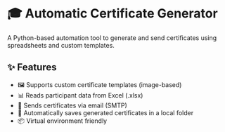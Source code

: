 # 🎓 Automatic Certificate Generator

A Python-based automation tool to generate and send certificates using spreadsheets and custom templates.

## ✨ Features

- 🖼️ Supports custom certificate templates (image-based)
- 📊 Reads participant data from Excel (.xlsx)
- 📧 Sends certificates via email (SMTP)
- 📁 Automatically saves generated certificates in a local folder
- 📦 Virtual environment friendly
